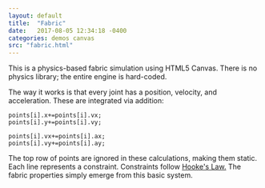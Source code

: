 ```yaml
---
layout: default
title:  "Fabric"
date:   2017-08-05 12:34:18 -0400
categories: demos canvas
src: "fabric.html"
---
```


This is a physics-based fabric simulation using HTML5 Canvas. There is no physics library; the entire engine is hard-coded.

The way it works is that every joint has a position, velocity, and acceleration. These are integrated via addition:

```
points[i].x+=points[i].vx;
points[i].y+=points[i].vy;

points[i].vx+=points[i].ax;
points[i].vy+=points[i].ay;
```

The top row of points are ignored in these calculations, making them static. Each line represents a constraint. Constraints follow [Hooke's Law.](https://en.wikipedia.org/wiki/Hooke%27s_law) The fabric properties simply emerge from this basic system.